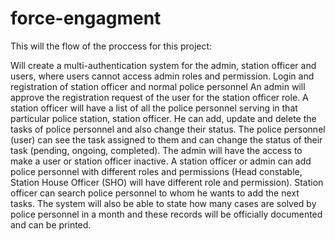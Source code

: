 # force-engagment
This will the flow of the proccess for this project:

Will create a multi-authentication system for the admin, station officer and users, where users cannot access admin roles and permission.
Login and registration of station officer and normal police personnel
An admin will approve the registration request of the user for the station officer role. 
A station officer will have a list of all the police personnel serving in that particular police station, station officer. He can add, update and delete the tasks of police personnel and also change their status. 
The police personnel (user) can see the task assigned to them and can change the status of their task (pending, ongoing, completed). 
The admin will have the access to make a user or station officer inactive. 
A station officer or admin can add police personnel with different roles and permissions (Head constable, Station House Officer (SHO) will have different role and permission). 
Station officer can search police personnel to whom he wants to add the next tasks.
The system will also be able to state how many cases are solved by police personnel in a month and these records will be officially documented and can be printed. 

